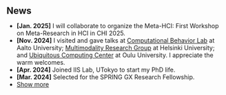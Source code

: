 <h1 id="news"></h1>

<h2 style="margin: 60px 0px 10px;">News</h2>

<ul>
  <li><strong>[Jan. 2025]</strong> I will collaborate to organize the Meta-HCI: First Workshop on Meta-Research in HCI in CHI 2025.</li>
  <li><strong>[Nov. 2024]</strong> I visited and gave talks at <a href="https://users.aalto.fi/~oulasvir/">Computational Behavior Lab</a> at Aalto University; <a href="https://www.helsinki.fi/en/researchgroups/digital-geography-lab"> Multimodality Research Group</a> at Helsinki University; and <a href="https://www.oulu.fi/en/university/faculties-and-units/faculty-information-technology-and-electrical-engineering/center-for-ubiquitous-computing">Ubiquitous Computing Center</a> at Oulu University. I appreciate the warm welcomes.</li> 
  <li><strong>[Apr. 2024]</strong> Joined IIS Lab, UTokyo to start my PhD life.</li>
  <li><strong>[Mar. 2024]</strong> Selected for the SPRING GX Research Fellowship.</li>


  <li> <a href="javascript:toggle_vis('newsmore')">Show more</a> </li>
<div id="newsmore" style="display:none">  
<li><strong>[Mar. 2024]</strong> I will join the UTokyo for my PhD study since April.</li>
<li><strong>[Aug. 2022]</strong> "Volearn" is accepted to <a href="https://ubicomp.org/ubicomp2022/">Ubicomp IMWUT 2022</a>.</li>
  <li><strong>[Apr. 2022]</strong> Joined Rakuten Group Inc as an application engineer.</li>

  <li><strong>[Mar. 2022]</strong> Received my master degree from the <a href="https://www.keio.ac.jp/en/">Keio University</a>.</li>

  <li><strong>[Feb. 2022]</strong> "Knock Knock" is accepted to <a href="https://2022.augmented-humans.org/calls-for-participation/">Augmented Humans 2022</a>.</li>

  <li><strong>[Dec. 2021]</strong> "Knock Knock" won 2nd place of <a href="https://www.sony-semicon.com/ja/info/2021/2021122101.html">SONY Sensing Solution Hackathon</a>.</li>

  <li><strong>[Oct. 2021]</strong> "Volearn" is presented to  <a href="https://uist.acm.org/uist2021/">UIST 2021</a> Demo session.</li>

  <li><strong>[Oct. 2021]</strong> Served as the student volunteer for UIST 2021 and ASSETS 2021.
  </li>

  <li><strong>[Apr. 2021]</strong> "FacialPen" is accpeted to <a href="https://asian-chi.github.io/2021/">Asian CHI Symposium 2021</a>.</li>

</div>

</ul>
